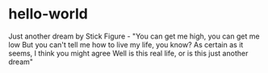 # hello-world
Just another dream by Stick Figure -
"You can get me high, you can get me low
But you can't tell me how to live my life, you know?
As certain as it seems, I think you might agree
Well is this real life, or is this just another dream"
